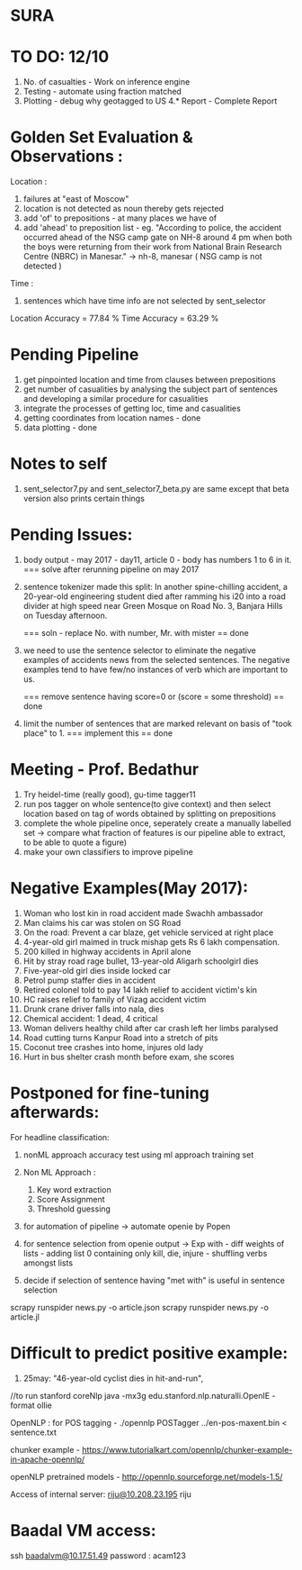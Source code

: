 # SURA

# TO DO: 12/10
1. No. of casualties - Work on inference engine
2. Testing - automate using fraction matched
3. Plotting - debug why geotagged to US
4.* Report - Complete Report


# Golden Set Evaluation & Observations :
Location : 
1. failures at "east of Moscow"
2. location is not detected as noun thereby gets rejected
3. add 'of' to prepositions - at many places we have <so and so place> of <so and so area>
4. add 'ahead' to preposition list - eg. "According to police, the accident occurred ahead of the NSG camp gate on NH-8 around 4 pm when both the boys were returning from their work from National Brain Research Centre (NBRC) in Manesar."  -> nh-8, manesar ( NSG camp is not detected )


Time :
1. sentences which have time info are not selected by sent_selector

Location Accuracy = 77.84 %
Time Accuracy = 63.29 %

# Pending Pipeline
1. get pinpointed location and time from clauses between prepositions
2. get number of casualities by analysing the subject part of sentences and developing a similar procedure for casualities
3. integrate the processes of getting loc, time and casualities
4. getting coordinates from location names - done
5. data plotting - done

# Notes to self
1. sent_selector7.py and sent_selector7_beta.py are same except that beta version also prints certain things


# Pending Issues:
1. body output - may 2017 - day11, article 0 - body has numbers 1 to 6 in it.
	=== solve after rerunning pipeline on may 2017
	
2. sentence tokenizer made this split:
In another spine-chilling accident, a 20-year-old engineering student died after ramming his i20 into a road divider at high speed near Green Mosque on Road No.
3, Banjara Hills on Tuesday afternoon.

	=== soln - replace No. with number, Mr. with mister == done

3. we need to use the sentence selector to eliminate the negative examples of accidents news from the selected sentences. The negative examples tend to have few/no instances of verb which are important to us.

	=== remove sentence having score=0 or (score = some threshold) == done

4. limit the number of sentences that are marked relevant on basis of "took place" to 1.
	=== implement this == done


# Meeting - Prof. Bedathur
1. Try heidel-time (really good), gu-time tagger11
2. run pos tagger on whole sentence(to give context) and then select location based on tag of words obtained by splitting on prepositions
3. complete the whole pipeline once, seperately create a manually labelled set -> compare what fraction of features is our pipeline able to extract, to be able to quote a figure)
4. make your own classifiers to improve pipeline

# Negative Examples(May 2017):
1. Woman who lost kin in road accident made Swachh ambassador
2. Man claims his car was stolen on SG Road
3. On the road: Prevent a car blaze, get vehicle serviced at right place
4. 4-year-old girl maimed in truck mishap gets Rs 6 lakh compensation.
5. 200 killed in highway accidents in April alone
6. Hit by stray road rage bullet, 13-year-old Aligarh schoolgirl dies
7. Five-year-old girl dies inside locked car
8. Petrol pump staffer dies in accident
9. Retired colonel told to pay 14 lakh relief to accident victim's kin
10. HC raises relief to family of Vizag accident victim
11. Drunk crane driver falls into nala, dies
12. Chemical accident: 1 dead, 4 critical
13. Woman delivers healthy child after car crash left her limbs paralysed
14. Road cutting turns Kanpur Road into a stretch of pits
15. Coconut tree crashes into home, injures old lady
16. Hurt in bus shelter crash month before exam, she scores

	
# Postponed for fine-tuning afterwards:
For headline classification:
1. nonML approach accuracy test using ml approach training set
2.	Non ML Approach :
	1. Key word extraction
	2. Score Assignment
	3. Threshold guessing


3. for automation of pipeline -> automate openie by Popen

4. for sentence selection from openie output -> Exp with - diff weights of lists
														- adding list 0 containing only kill, die, injure
														- shuffling verbs amongst lists

5. decide if selection of sentence having "met with" is useful in sentence selection


scrapy runspider news.py -o article.json
scrapy runspider news.py -o article.jl

# Difficult to predict positive example:
1. 25may:
"46-year-old cyclist dies in hit-and-run",


//to run stanford coreNlp
java -mx3g edu.stanford.nlp.naturalli.OpenIE -format ollie


OpenNLP :
for POS tagging - 
	./opennlp POSTagger ../en-pos-maxent.bin < sentence.txt

chunker example - 
https://www.tutorialkart.com/opennlp/chunker-example-in-apache-opennlp/

openNLP pretrained models - 
http://opennlp.sourceforge.net/models-1.5/



Access of internal server:
	riju@10.208.23.195
	riju


# Baadal VM access:

ssh baadalvm@10.17.51.49
password : acam123


